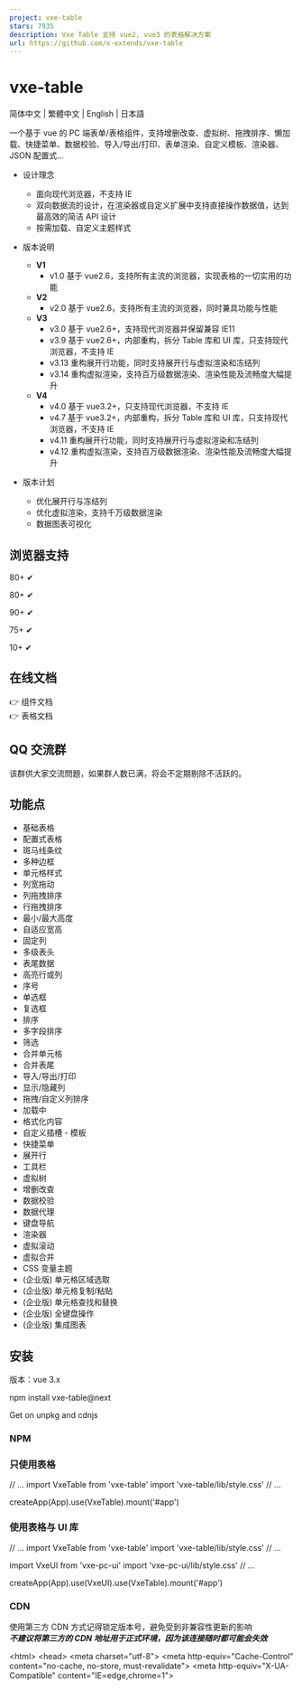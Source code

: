 ```yaml
---
project: vxe-table
stars: 7935
description: Vxe Table 支持 vue2, vue3 的表格解决方案
url: https://github.com/x-extends/vxe-table
---
```


vxe-table
=========

简体中文 | 繁體中文 | English | 日本語

一个基于 vue 的 PC 端表单/表格组件，支持增删改查、虚拟树、拖拽排序、懒加载、快捷菜单、数据校验、导入/导出/打印、表单渲染、自定义模板、渲染器、JSON 配置式...

-   设计理念
    
    -   面向现代浏览器，不支持 IE
    -   双向数据流的设计，在渲染器或自定义扩展中支持直接操作数据值，达到最高效的简洁 API 设计
    -   按需加载、自定义主题样式
-   版本说明
    
    -   **V1**
        -   v1.0 基于 vue2.6，支持所有主流的浏览器，实现表格的一切实用的功能
    -   **V2**
        -   v2.0 基于 vue2.6，支持所有主流的浏览器，同时兼具功能与性能
    -   **V3**
        -   v3.0 基于 vue2.6+，支持现代浏览器并保留兼容 IE11
        -   v3.9 基于 vue2.6+，内部重构，拆分 Table 库和 UI 库，只支持现代浏览器，不支持 IE
        -   v3.13 重构展开行功能，同时支持展开行与虚拟渲染和冻结列
        -   v3.14 重构虚拟渲染，支持百万级数据渲染、渲染性能及流畅度大幅提升
    -   **V4**
        -   v4.0 基于 vue3.2+，只支持现代浏览器，不支持 IE
        -   v4.7 基于 vue3.2+，内部重构，拆分 Table 库和 UI 库，只支持现代浏览器，不支持 IE
        -   v4.11 重构展开行功能，同时支持展开行与虚拟渲染和冻结列
        -   v4.12 重构虚拟渲染，支持百万级数据渲染、渲染性能及流畅度大幅提升
-   版本计划
    
    -   优化展开行与冻结列
    -   优化虚拟渲染，支持千万级数据渲染
    -   数据图表可视化

浏览器支持
-----

80+ ✔

80+ ✔

90+ ✔

75+ ✔

10+ ✔

在线文档
----

👉 组件文档  
👉 表格文档

QQ 交流群
------

该群供大家交流問題，如果群人数已满，将会不定期剔除不活跃的。

功能点
---

-   基础表格
-   配置式表格
-   斑马线条纹
-   多种边框
-   单元格样式
-   列宽拖动
-   列拖拽排序
-   行拖拽排序
-   最小/最大高度
-   自适应宽高
-   固定列
-   多级表头
-   表尾数据
-   高亮行或列
-   序号
-   单选框
-   复选框
-   排序
-   多字段排序
-   筛选
-   合并单元格
-   合并表尾
-   导入/导出/打印
-   显示/隐藏列
-   拖拽/自定义列排序
-   加载中
-   格式化内容
-   自定义插槽 - 模板
-   快捷菜单
-   展开行
-   工具栏
-   虚拟树
-   增删改查
-   数据校验
-   数据代理
-   键盘导航
-   渲染器
-   虚拟滚动
-   虚拟合并
-   CSS 变量主题
-   (企业版) 单元格区域选取
-   (企业版) 单元格复制/粘贴
-   (企业版) 单元格查找和替换
-   (企业版) 全键盘操作
-   (企业版) 集成图表

安装
--

版本：vue 3.x

npm install vxe-table@next

Get on unpkg and cdnjs

### NPM

### 只使用表格

// ...
import VxeTable from 'vxe-table'
import 'vxe-table/lib/style.css'
// ...

createApp(App).use(VxeTable).mount('#app')

### 使用表格与 UI 库

// ...
import VxeTable from 'vxe-table'
import 'vxe-table/lib/style.css'
// ...

import VxeUI from 'vxe-pc-ui'
import 'vxe-pc-ui/lib/style.css'
// ...

createApp(App).use(VxeUI).use(VxeTable).mount('#app')

### CDN

使用第三方 CDN 方式记得锁定版本号，避免受到非兼容性更新的影响  
_**不建议将第三方的 CDN 地址用于正式环境，因为该连接随时都可能会失效**_

<!DOCTYPE html\>
<html\>
<head\>
  <meta charset\="utf-8"\>
  <meta http-equiv\="Cache-Control" content\="no-cache, no-store, must-revalidate"\>
  <meta http-equiv\="X-UA-Compatible" content\="IE=edge,chrome=1"\>
  <!-- style -->
  <link rel\="stylesheet" href\="https://cdn.jsdelivr.net/npm/vxe-pc-ui@4/lib/style.css"\>
  <link rel\="stylesheet" href\="https://cdn.jsdelivr.net/npm/vxe-table@4/lib/style.css"\>
  <!-- vue -->
  <script src\="https://cdn.jsdelivr.net/npm/vue@3"\></script\>
  <!-- table -->
  <script src\="https://cdn.jsdelivr.net/npm/xe-utils"\></script\>
  <script src\="https://cdn.jsdelivr.net/npm/vxe-pc-ui@4"\></script\>
  <script src\="https://cdn.jsdelivr.net/npm/vxe-table@4"\></script\>
</head\>
<body\>
  <div id\="app"\>
    <div\>
      <vxe-table :data\="tableData"\>
        <vxe-column type\="seq" title\="Seq" width\="60"\></vxe-column\>
        <vxe-column field\="name" title\="Name"\></vxe-column\>
        <vxe-column field\="role" title\="Role"\></vxe-column\>
        <vxe-colgroup title\="Group1"\>
          <vxe-column field\="sex" title\="Sex"\></vxe-column\>
          <vxe-column field\="address" title\="Address"\></vxe-column\>
        </vxe-colgroup\>
      </vxe-table\>
    </div\>
  </div\>
  <script\>
    (function () {
      var App \= {
        data() {
          return {
            tableData: \[
              { id: 10001, name: 'Test1', role: 'Develop', sex: 'Man', address: 'Shenzhen' },
              { id: 10002, name: 'Test2', role: 'Test', sex: 'Man', address: 'Guangzhou' },
              { id: 10003, name: 'Test3', role: 'PM', sex: 'Man', address: 'Shanghai' }
            \]
          }
        }
      }
      Vue.createApp(App).use(VxeUI).use(VXETable).mount('#app')
    })()
  </script\>
</body\>
</html\>

示例
--

<template\>
  <div\>
    <vxe-table :data\="tableData"\>
      <vxe-column type\="seq" title\="Seq" width\="60"\></vxe-column\>
      <vxe-column field\="name" title\="Name"\></vxe-column\>
      <vxe-column field\="role" title\="Role"\></vxe-column\>
      <vxe-colgroup title\="Group1"\>
        <vxe-column field\="sex" title\="Sex"\></vxe-column\>
        <vxe-column field\="address" title\="Address"\></vxe-column\>
      </vxe-colgroup\>
    </vxe-table\>
  </div\>
</template\>

<script\>
export default {
  data() {
    return {
      tableData: \[
        { id: 10001, name: 'Test1', role: 'Develop', sex: 'Man', address: 'Shenzhen' },
        { id: 10002, name: 'Test2', role: 'Test', sex: 'Man', address: 'Guangzhou' },
        { id: 10003, name: 'Test3', role: 'PM', sex: 'Man', address: 'Shanghai' }
      \]
    }
  }
}
</script\>

运行项目
----

安装依赖

npm run update

启动本地调试

npm run serve

编译打包，生成编译后的目录：es,lib

npm run lib

Contributors
------------

Thank you to everyone who contributed to this project.

License
-------

MIT © 2019-present, Xu Liangzhan
